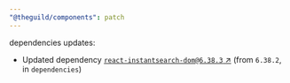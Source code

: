 ```yaml
---
"@theguild/components": patch
---
```

dependencies updates:
  - Updated dependency [`react-instantsearch-dom@6.38.3` ↗︎](https://www.npmjs.com/package/react-instantsearch-dom/v/6.38.3) (from `6.38.2`, in `dependencies`)
